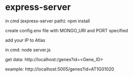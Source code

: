 # express-server
 
in cmd (express-server path): npm install

create config.env file with MONGO_URI and PORT specified

add your IP to Atlas

in cmd: node server.js

get data:
http://localhost:<PORT>/genes?id=<Gene_ID>

example:
http://localhost:5005/genes?id=AT1G01020